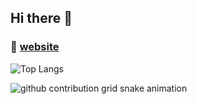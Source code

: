 ## Hi there 👋

### 📓 [website](http://latitude.moe/)

![Top Langs](https://github-readme-stats.vercel.app/api/top-langs/?username=epicseven-cup&layout=compact)

<picture>
  <source media="(prefers-color-scheme: dark)" srcset="https://raw.githubusercontent.com/epicseven-cup/epicseven-cup/output/github-contribution-grid-snake-dark.svg">
  <img alt="github contribution grid snake animation" src="https://raw.githubusercontent.com/epicseven-cup/epicseven-cup/output/github-contribution-grid-snake.svg">
</picture>
